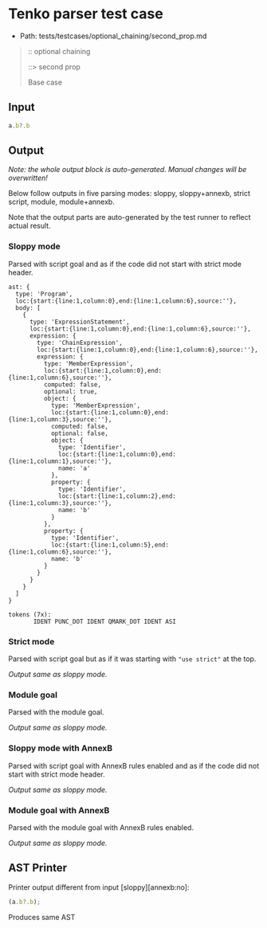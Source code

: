 # Tenko parser test case

- Path: tests/testcases/optional_chaining/second_prop.md

> :: optional chaining
>
> ::> second prop
>
> Base case

## Input

`````js
a.b?.b
`````

## Output

_Note: the whole output block is auto-generated. Manual changes will be overwritten!_

Below follow outputs in five parsing modes: sloppy, sloppy+annexb, strict script, module, module+annexb.

Note that the output parts are auto-generated by the test runner to reflect actual result.

### Sloppy mode

Parsed with script goal and as if the code did not start with strict mode header.

`````
ast: {
  type: 'Program',
  loc:{start:{line:1,column:0},end:{line:1,column:6},source:''},
  body: [
    {
      type: 'ExpressionStatement',
      loc:{start:{line:1,column:0},end:{line:1,column:6},source:''},
      expression: {
        type: 'ChainExpression',
        loc:{start:{line:1,column:0},end:{line:1,column:6},source:''},
        expression: {
          type: 'MemberExpression',
          loc:{start:{line:1,column:0},end:{line:1,column:6},source:''},
          computed: false,
          optional: true,
          object: {
            type: 'MemberExpression',
            loc:{start:{line:1,column:0},end:{line:1,column:3},source:''},
            computed: false,
            optional: false,
            object: {
              type: 'Identifier',
              loc:{start:{line:1,column:0},end:{line:1,column:1},source:''},
              name: 'a'
            },
            property: {
              type: 'Identifier',
              loc:{start:{line:1,column:2},end:{line:1,column:3},source:''},
              name: 'b'
            }
          },
          property: {
            type: 'Identifier',
            loc:{start:{line:1,column:5},end:{line:1,column:6},source:''},
            name: 'b'
          }
        }
      }
    }
  ]
}

tokens (7x):
       IDENT PUNC_DOT IDENT QMARK_DOT IDENT ASI
`````

### Strict mode

Parsed with script goal but as if it was starting with `"use strict"` at the top.

_Output same as sloppy mode._

### Module goal

Parsed with the module goal.

_Output same as sloppy mode._

### Sloppy mode with AnnexB

Parsed with script goal with AnnexB rules enabled and as if the code did not start with strict mode header.

_Output same as sloppy mode._

### Module goal with AnnexB

Parsed with the module goal with AnnexB rules enabled.

_Output same as sloppy mode._

## AST Printer

Printer output different from input [sloppy][annexb:no]:

````js
(a.b?.b);
````

Produces same AST
